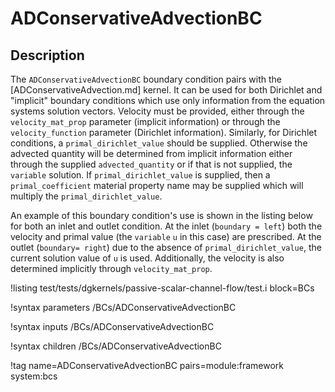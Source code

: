 # ADConservativeAdvectionBC

## Description

The `ADConservativeAdvectionBC` boundary condition pairs with the
[ADConservativeAdvection.md] kernel. It can be used for both Dirichlet and
"implicit" boundary conditions which use only information from the equation
systems solution vectors. Velocity must be provided, either through the
`velocity_mat_prop` parameter (implicit information) or through the
`velocity_function` parameter (Dirichlet information). Similarly, for Dirichlet
conditions, a `primal_dirichlet_value` should be supplied. Otherwise the
advected quantity will be determined from implicit information either through
the supplied `advected_quantity` or if that is not supplied, the `variable`
solution. If `primal_dirichlet_value` is supplied, then a `primal_coefficient`
material property name may be supplied which will multiply the
`primal_dirichlet_value`.

An example of this boundary condition's use is shown in the listing below for
both an inlet and outlet condition. At the inlet (`boundary = left`) both the velocity and primal
value (the `variable` `u` in this case) are prescribed. At the outlet
(`boundary= right`) due to the absence of `primal_dirichlet_value`, the current
solution value of `u` is used. Additionally, the velocity is also determined
implicitly through `velocity_mat_prop`.

!listing test/tests/dgkernels/passive-scalar-channel-flow/test.i block=BCs

!syntax parameters /BCs/ADConservativeAdvectionBC

!syntax inputs /BCs/ADConservativeAdvectionBC

!syntax children /BCs/ADConservativeAdvectionBC

!tag name=ADConservativeAdvectionBC pairs=module:framework system:bcs
